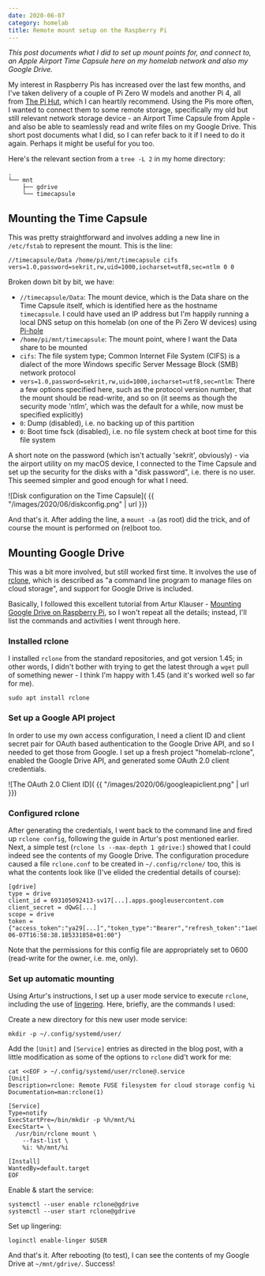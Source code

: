 ```yaml
---
date: 2020-06-07
category: homelab
title: Remote mount setup on the Raspberry Pi
---
```


_This post documents what I did to set up mount points for, and connect to, an Apple Airport Time Capsule here on my homelab network and also my Google Drive._

My interest in Raspberry Pis has increased over the last few months, and I've taken delivery of a couple of Pi Zero W models and another Pi 4, all from [The Pi Hut](https://thepihut.com/), which I can heartily recommend. Using the Pis more often, I wanted to connect them to some remote storage, specifically my old but still relevant network storage device - an Airport Time Capsule from Apple - and also be able to seamlessly read and write files on my Google Drive. This short post documents what I did, so I can refer back to it if I need to do it again. Perhaps it might be useful for you too.

Here's the relevant section from a `tree -L 2` in my home directory:

```
.
└── mnt
    ├── gdrive
    └── timecapsule
```

## Mounting the Time Capsule

This was pretty straightforward and involves adding a new line in `/etc/fstab` to represent the mount. This is the line:

```
//timecapsule/Data /home/pi/mnt/timecapsule cifs vers=1.0,password=sekrit,rw,uid=1000,iocharset=utf8,sec=ntlm 0 0
```

Broken down bit by bit, we have:

- `//timecapsule/Data`: The mount device, which is the Data share on the Time Capsule itself, which is identified here as the hostname `timecapsule`. I could have used an IP address but I'm happily running a local DNS setup on this homelab (on one of the Pi Zero W devices) using [Pi-hole](https://pi-hole.net/)
- `/home/pi/mnt/timecapsule`: The mount point, where I want the Data share to be mounted
- `cifs`: The file system type; Common Internet File System (CIFS) is a dialect of the more Windows specific Server Message Block (SMB) network protocol
- `vers=1.0,password=sekrit,rw,uid=1000,iocharset=utf8,sec=ntlm`: There a few options specified here, such as the protocol version number, that the mount should be read-write, and so on (it seems as though the security mode 'ntlm', which was the default for a while, now must be specified explicitly)
- `0`: Dump (disabled), i.e. no backing up of this partition
- `0`: Boot time fsck (disabled), i.e. no file system check at boot time for this file system

A short note on the password (which isn't actually 'sekrit', obviously) - via the airport utility on my macOS device, I connected to the Time Capsule and set up the security for the disks with a "disk password", i.e. there is no user. This seemed simpler and good enough for what I need.

![Disk configuration on the Time Capsule]( {{ "/images/2020/06/diskconfig.png" | url }})

And that's it. After adding the line, a `mount -a` (as root) did the trick, and of course the mount is performed on (re)boot too.


## Mounting Google Drive

This was a bit more involved, but still worked first time. It involves the use of [rclone](https://rclone.org/), which is described as "a command line program to manage files on cloud storage", and support for Google Drive is included.

Basically, I followed this excellent tutorial from Artur Klauser - [Mounting Google Drive on Raspberry Pi](https://medium.com/@artur.klauser/mounting-google-drive-on-raspberry-pi-f5002c7095c2), so I won't repeat all the details; instead, I'll list the commands and activities I went through here.

### Installed rclone

I installed `rclone` from the standard repositories, and got version 1.45; in other words, I didn't bother with trying to get the latest through a `wget` pull of something newer - I think I'm happy with 1.45 (and it's worked well so far for me).

```
sudo apt install rclone
```

### Set up a Google API project

In order to use my own access configuration, I need a client ID and client secret pair for OAuth based authentication to the Google Drive API, and so I needed to get those from Google. I set up a fresh project "homelab-rclone", enabled the Google Drive API, and generated some OAuth 2.0 client credentials.

![The OAuth 2.0 Client ID]( {{ "/images/2020/06/googleapiclient.png" | url }})


### Configured rclone

After generating the credentials, I went back to the command line and fired up `rclone config`, following the guide in Artur's post mentioned earlier. Next, a simple test (`rclone ls --max-depth 1 gdrive:`) showed that I could indeed see the contents of my Google Drive. The configuration procedure caused a file `rclone.conf` to be created in `~/.config/rclone/` too, this is what the contents look like (I've elided the credential details of course):

```
[gdrive]
type = drive
client_id = 693105092413-sv17[...].apps.googleusercontent.com
client_secret = dQwG[...]
scope = drive
token = {"access_token":"ya29[...]","token_type":"Bearer","refresh_token":"1ae03[...]","expiry":"2020-06-07T16:58:38.185331858+01:00"}
```

Note that the permissions for this config file are appropriately set to 0600 (read-write for the owner, i.e. me, only).


### Set up automatic mounting

Using Artur's instructions, I set up a user mode service to execute `rclone`, including the use of [lingering](https://wiki.archlinux.org/index.php/Systemd/User#Automatic_start-up_of_systemd_user_instances). Here, briefly, are the commands I used:

Create a new directory for this new user mode service:

```
mkdir -p ~/.config/systemd/user/
```

Add the `[Unit]` and `[Service]` entries as directed in the blog post, with a little modification as some of the options to `rclone` did't work for me:

```
cat <<EOF > ~/.config/systemd/user/rclone@.service
[Unit]
Description=rclone: Remote FUSE filesystem for cloud storage config %i
Documentation=man:rclone(1)

[Service]
Type=notify
ExecStartPre=/bin/mkdir -p %h/mnt/%i
ExecStart= \
  /usr/bin/rclone mount \
    --fast-list \
    %i: %h/mnt/%i

[Install]
WantedBy=default.target
EOF
```

Enable & start the service:

```
systemctl --user enable rclone@gdrive
systemctl --user start rclone@gdrive
```

Set up lingering:

```
loginctl enable-linger $USER
```

And that's it. After rebooting (to test), I can see the contents of my Google Drive at `~/mnt/gdrive/`. Success!
